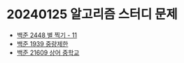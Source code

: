 # 20240125 알고리즘 스터디 문제

- [백준 2448 별 찍기 - 11](https://www.acmicpc.net/problem/2448)
- [백준 1939 중량제한](https://www.acmicpc.net/problem/1939)
- [백준 21609 상어 중학교](https://www.acmicpc.net/problem/21609)
